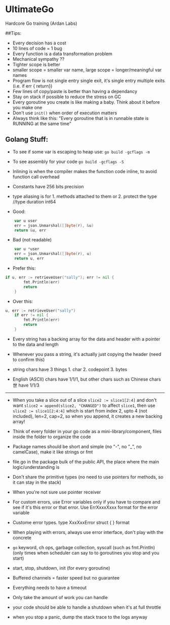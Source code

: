 # UltimateGo
Hardcore Go training (Ardan Labs)

##Tips:

- Every decision has a cost 
- 10 lines of code = 1 bug
- Every function is a data transformation problem 
- Mechanical sympathy ??
- Tighter scope is better
- smaller scope = smaller var name, large scope = longer/meaningful var names
- Program flow is not single entry single exit, it's single entry multiple exits (i.e. if err { return})
- Few lines of copy/paste is better than having a dependancy
- Stay on stack if possible to reduce the stress on GC
- Every goroutine you create is like making a baby. Think about it before you make one
- Don't use `init()` when order of execution matters
- Always think like this: "Every goroutine that is in runnable state is RUNNING at the same time"

## Golang Stuff:

- To see if some var is escaping to heap use: `go build -gcflags -m`
- To see assembly for your code `go build -gcflags -S`
- Inlining is when the compiler makes the function code inline, to avoid function call overhead
- Constants have 256 bits precision 
- type aliasing is for 1. methods attached to them or 2. protect the type //type duration int64

- Good:
```go
    var u user
	err = json.Unmarshal([]byte(r), &u)
	return &u, err
```
- Bad (not readable)
```go
    var u *user
	err = json.Unmarshal([]byte(r), u)
	return u, err
```

- Prefer this:
```go
if u, err := retrieveUser("sally"); err != nil {
		fmt.Println(err)
		return
	}
```
- Over this:
```go
u, err := retrieveUser("sally")
	if err != nil {
		fmt.Println(err)
		return
	}
```

- Every string has a backing array for the data and header with a pointer to the data and length
- Whenever you pass a string, it's actually just copying the header (need to confirm this)

- string chars have 3 things 1. char 2. codepoint 3. bytes
- English (ASCII) chars have 1/1/1, but other chars such as Chinese chars 世 have 1/1/3 
-------------
- When you take a slice out of a slice `slice2 := slice1[2:4]` and don't want `slice2 = append(slice2, "CHANGED")` to affect `slice1`, then use `slice2 := slice1[2:4:4]` which is start from index 2, upto 4 (not included), len=2, cap=2, so when you append, it creates a new backing array! 


- Think of every folder in your go code as a mini-library/component, files inside the folder to organize the code
- Package names should be short and simple (no "-", no "_", no camelCase), make it like strings or fmt
- file.go in the package bulk of the public API, the place where the main logic/understanding is


- Don't share the primitive types (no need to use pointers for methods, so it can stay in the stack)
- When you're not sure use pointer receiver


- For custom errors, use Error variables only if you have to compare and see if it's this error or that error. Use ErrXxxxXxxx format for the error variable 
- Custome error types. type XxxXxxError struct { } format
- When playing with errors, always use error interface, don't play with the concrete 


- `go` keyword, ch ops, garbage collection, syscall (such as fmt.Println) (only times when scheduler can say to to goroutines you stop and you start)
- start, stop, shutdown, init (for every goroutine)


- Buffered channels = faster speed but no guarantee 
- Everything needs to have a timeout 
- Only take the amount of work you can handle 
- your code should be able to handle a shutdown when it's at full throttle 

- when you stop a panic, dump the stack trace to the logs anyway 